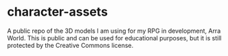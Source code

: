 # character-assets
A public repo of the 3D models I am using for my RPG in development, Arra World. This is public and can be used for educational purposes, but it is still protected by the Creative Commons license.
